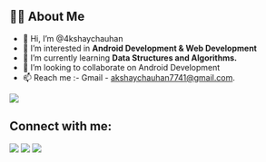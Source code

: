 
## 🙋‍♂️ About Me
- 👋 Hi, I’m @4kshaychauhan
- 👀 I’m interested in **Android Development & Web Development**
- 🌱 I’m currently learning **Data Structures and Algorithms.**
- 💞️ I’m looking to collaborate on Android Development
- 📫 Reach me :-  Gmail - akshaychauhan7741@gmail.com.

<a href="https://github.com/4kshaychauhan/4kshaychauhan.github.io">
  <img align="center" src="https://github-readme-stats.vercel.app/api/pin/?username=4kshaychauhan&repo=4kshaychauhan.github.io&theme=buefy" />
</a>

## Connect with me:

<p align="left">
<a href = "https://www.linkedin.com/in/4kshaychauhan/"><img src="https://img.icons8.com/fluent/48/000000/linkedin.png"/></a>
<a href = "https://twitter.com/4kshaychauhan"><img src="https://img.icons8.com/fluent/48/000000/twitter.png"/></a>
<a href = "https://www.instagram.com/4kshaychauhan/"><img src="https://img.icons8.com/fluent/48/000000/instagram-new.png"/></a>
</p>
